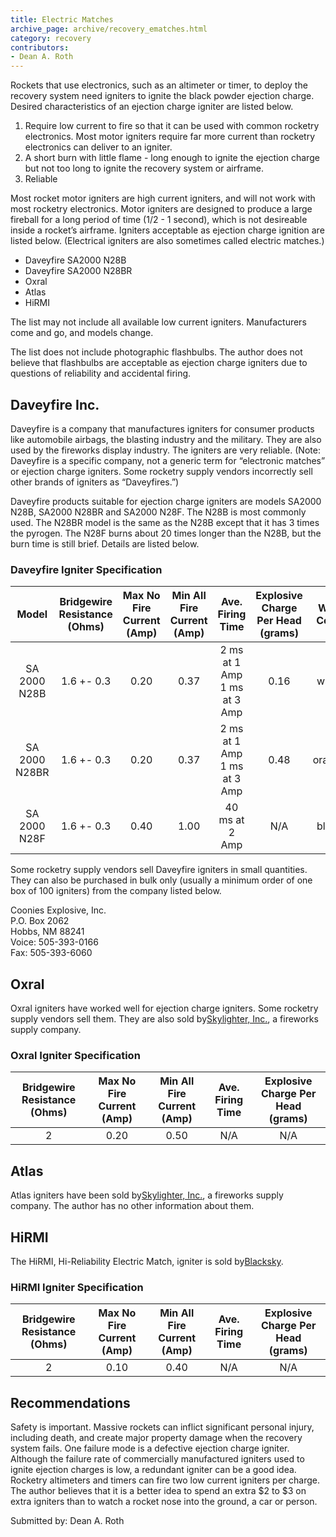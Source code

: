 ```yaml
---
title: Electric Matches
archive_page: archive/recovery_ematches.html
category: recovery
contributors:
- Dean A. Roth
---
```

Rockets that use electronics, such as an altimeter or timer, to deploy the recovery system need igniters to ignite the black powder ejection charge. Desired characteristics of an ejection charge igniter are listed below.

1. Require low current to fire so that it can be used with common rocketry electronics. Most motor igniters require far more current than rocketry electronics can deliver to an igniter. 
2. A short burn with little flame - long enough to ignite the ejection charge but not too long to ignite the recovery system or airframe. 
3. Reliable

Most rocket motor igniters are high current igniters, and will not work with most rocketry electronics. Motor igniters are designed to produce a large fireball for a long period of time (1/2 - 1 second), which is not desireable inside a rocket’s airframe. Igniters acceptable as ejection charge ignition are listed below. (Electrical igniters are also sometimes called electric matches.)

- Daveyfire SA2000 N28B
- Daveyfire SA2000 N28BR
- Oxral
- Atlas
- HiRMI

The list may not include all available low current igniters. Manufacturers come and go, and models change.

The list does not include photographic flashbulbs. The author does not believe that flashbulbs are acceptable as ejection charge igniters due to questions of reliability and accidental firing.

## Daveyfire Inc.

Daveyfire is a company that manufactures igniters for consumer products like automobile airbags, the blasting industry and the military. They are also used by the fireworks display industry. The igniters are very reliable. (Note: Daveyfire is a specific company, not a generic term for “electronic matches” or ejection charge igniters. Some rocketry supply vendors incorrectly sell other brands of igniters as “Daveyfires.”)

Daveyfire products suitable for ejection charge igniters are models SA2000 N28B, SA2000 N28BR and SA2000 N28F. The N28B is most commonly used. The N28BR model is the same as the N28B except that it has 3 times the pyrogen. The N28F burns about 20 times longer than the N28B, but the burn time is still brief. Details are listed below.

### Daveyfire Igniter Specification

|     Model     | Bridgewire Resistance (Ohms) | Max No Fire Current (Amp) | Min All Fire Current (Amp) |       Ave. Firing Time      | Explosive Charge Per Head (grams) | Wire Color |
|:-------------:|:----------------------------:|:-------------------------:|:--------------------------:|:---------------------------:|:---------------------------------:|:----------:|
| SA 2000 N28B  | 1.6 +- 0.3                   | 0.20                      | 0.37                       | 2 ms at 1 Amp 1 ms at 3 Amp | 0.16                              | white      |
| SA 2000 N28BR | 1.6 +- 0.3                   | 0.20                      | 0.37                       | 2 ms at 1 Amp 1 ms at 3 Amp | 0.48                              | orange     |
| SA 2000 N28F  | 1.6 +- 0.3                   | 0.40                      | 1.00                       | 40 ms at 2 Amp              | N/A                               | black      |

Some rocketry supply vendors sell Daveyfire igniters in small quantities. They can also be purchased in bulk only (usually a minimum order of one box of 100 igniters) from the company listed below.

Coonies Explosive, Inc.  
P.O. Box 2062  
Hobbs, NM 88241  
Voice: 505-393-0166  
Fax: 505-393-6060

## Oxral

Oxral igniters have worked well for ejection charge igniters. Some rocketry supply vendors sell them. They are also sold by[Skylighter, Inc.](http://www.skylighter.com), a fireworks supply company.

### Oxral Igniter Specification

| Bridgewire Resistance (Ohms) | Max No Fire Current (Amp) | Min All Fire Current (Amp) | Ave. Firing Time | Explosive Charge Per Head (grams) |
|:----------------------------:|:-------------------------:|:--------------------------:|:----------------:|:---------------------------------:|
| 2                            | 0.20                      | 0.50                       | N/A              | N/A                               |

## Atlas

Atlas igniters have been sold by[Skylighter, Inc.](http://www.skylighter.com), a fireworks supply company. The author has no other information about them.

## HiRMI

The HiRMI, Hi-Reliability Electric Match, igniter is sold by[Blacksky](http://www.blacksky.com).

### HiRMI Igniter Specification

| Bridgewire Resistance (Ohms) | Max No Fire Current (Amp) | Min All Fire Current (Amp) | Ave. Firing Time | Explosive Charge Per Head (grams) |
|:----------------------------:|:-------------------------:|:--------------------------:|:----------------:|:---------------------------------:|
| 2                            | 0.10                      | 0.40                       | N/A              | N/A                               |

## Recommendations

Safety is important. Massive rockets can inflict significant personal injury, including death, and create major property damage when the recovery system fails. One failure mode is a defective ejection charge igniter. Although the failure rate of commercially manufactured igniters used to ignite ejection charges is low, a redundant igniter can be a good idea. Rocketry altimeters and timers can fire two low current igniters per charge. The author believes that it is a better idea to spend an extra $2 to $3 on extra igniters than to watch a rocket nose into the ground, a car or person.

Submitted by: Dean A. Roth

